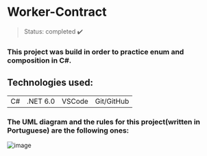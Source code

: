 <h1> Worker-Contract </h1>

> Status: completed ✔️
### This project was build in order to practice enum and composition in C#.
## Technologies used:

<table>
  <tr>
    <td>C#</td>
    <td>.NET 6.0</td>
    <td>VSCode</td>
    <td>Git/GitHub</td>
  </tr>
</table>

### The UML diagram and the rules for this project(written in Portuguese) are the following ones:

![image](https://github.com/Rafaelse6/composition1-csharp/assets/64181619/192c0c19-7a0e-422f-826b-277034fbd1d3)
